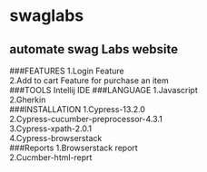 # swaglabs
## automate swag Labs website
###FEATURES
1.Login Feature<br>
2.Add to cart Feature for purchase an item<br>
###TOOLS
Intellij IDE
###LANGUAGE
1.Javascript<br>
2.Gherkin<br>
###INSTALLATION
1.Cypress-13.2.0<br>
2.Cypress-cucumber-preprocessor-4.3.1<br>
3.Cypress-xpath-2.0.1<br>
4.Cypress-browserstack<br>
###Reports
1.Browserstack report<br>
2.Cucmber-html-reprt<br>

